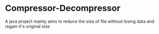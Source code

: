 # Compressor-Decompressor
A java project mainly aims to reduce the size of file without losing data and regain it's original size

